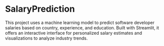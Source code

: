 # SalaryPrediction
This project uses a machine learning model to predict software developer salaries based on country, experience, and education. Built with Streamlit, it offers an interactive interface for personalized salary estimates and visualizations to analyze industry trends.
